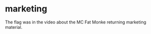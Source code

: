 marketing
============

The flag was in the video about the MC Fat Monke returning marketing material.
